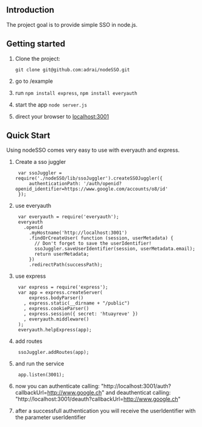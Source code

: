 ## Introduction

The project goal is to provide simple SSO in node.js. 

## Getting started

1. Clone the project:

    `git clone git@github.com:adrai/nodeSSO.git`
    
2. go to /example
    
3. run `npm install express`, `npm install everyauth`

4. start the app `node server.js`

5. direct your browser to [localhost:3001](http://localhost:3001)

## Quick Start

Using nodeSSO comes very easy to use with everyauth and express.

1. Create a sso juggler
	
		var ssoJuggler = require('./nodeSSO/lib/ssoJuggler').createSSOJuggler({
			authenticationPath: '/auth/openid?openid_identifier=https://www.google.com/accounts/o8/id'
		});
	
2. use everyauth

		var everyauth = require('everyauth');
		everyauth
		  .openid
			.myHostname('http://localhost:3001')
			.findOrCreateUser( function (session, userMetadata) {
			  // Don't forget to save the userIdentifier!
			  ssoJuggler.saveUserIdentifier(session, userMetadata.email);
			  return userMetadata;
			})
			.redirectPath(successPath);
		
3. use express

		var express = require('express');
		var app = express.createServer(
			express.bodyParser()
		  , express.static(__dirname + "/public")
		  , express.cookieParser()
		  , express.session({ secret: 'htuayreve' })
		  , everyauth.middleware()
		);
		everyauth.helpExpress(app);

4. add routes

		ssoJuggler.addRoutes(app);
	
5. and run the service

		app.listen(3001);
	
6. now you can authenticate calling: "http://localhost:3001/auth?callbackUrl=http://www.google.ch" 
	and 
	deauthenticat calling: "http://localhost:3001/deauth?callbackUrl=http://www.google.ch"

7. after a successfull authentication you will receive the userIdentifier with the parameter userIdentifier
